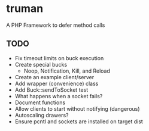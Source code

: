 truman
======

A PHP Framework to defer method calls

TODO
----
- Fix timeout limits on buck execution
- Create special bucks
  - Noop, Notification, Kill, and Reload
- Create an example client/server
- Add wrapper (convenience) class
- Add Buck::sendToSocket test
- What happens when a socket fails?
- Document functions
- Allow clients to start without notifying (dangerous)
- Autoscaling drawers?
- Ensure pcntl and sockets are installed on target dist